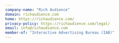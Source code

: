 ```yaml
---
company-name: "Rich Audience"
domain: richaudience.com
home: https://richaudience.com/
privacy-policy: https://richaudience.com/legal/
email: info@richaudience.com
member-of: "Interactive Advertising Bureau (IAB)"
---
```




